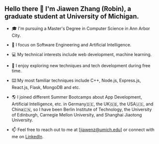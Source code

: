 ## Hello there 👋 I'm Jiawen Zhang (Robin), a graduate student at University of Michigan.

- 🎓 I'm pursuing a Master's Degree in Computer Science in Ann Arbor City.

- 📔 I focus on Software Engineering and Artificial Intelligence.

- 💻 My technical interests include web development, machine learning.

- 🌟 I enjoy exploring new techniques and tech development during free time.

- ⌨️ My most familiar techniques include C++, Node.js, Express.js, React.js, Flask, MongoDB and etc.

- 🌎 I joined different Summer Bootcamps about App Development, Artificial Intelligence, etc. in Germany🇩🇪, the UK🇬🇧, the USA🇺🇸, and China🇨🇳, so I have been Berlin Institute of Technology, the University of Edinburgh, Carnegie Mellon University, and Shanghai Jiaotong University. 

- 📫 Feel free to reach out to me at [jiawenz@umich.edu] or connect with me on [LinkedIn](https://www.linkedin.com/in/jiawenz-robin/).
